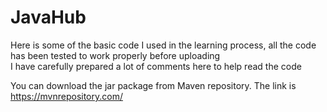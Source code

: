 # JavaHub
Here is some of the basic code I used in the learning process, all the code has been tested to work properly before uploading  
I have carefully prepared a lot of comments here to help read the code

You can download the jar package from Maven repository. The link is https://mvnrepository.com/
